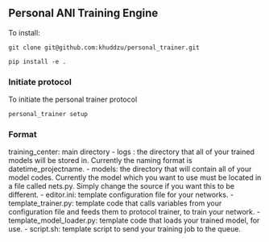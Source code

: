 ## Personal ANI Training Engine

To install:

`git clone git@github.com:khuddzu/personal_trainer.git`

`pip install -e .` 

### Initiate protocol

To initiate the personal trainer protocol 

`personal_trainer setup`

### Format

training\_center: main directory
	- logs : the directory that all of your trained models will be stored in. Currently the naming format is datetime\_projectname. 
	- models: the directory that will contain all of your model codes. Currently the model which you want to use must be located in a file called nets.py. Simply change the source if you want this to be different.
	- editor.ini: template configuration file for your networks.
	- template\_trainer.py: template code that calls variables from your configuration file and feeds them to protocol trainer, to train your network.
	- template\_model\_loader.py: template code that loads your trained model, for use.
	- script.sh: template script to send your training job to the queue.
